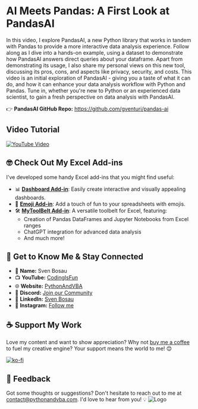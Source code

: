 # AI Meets Pandas: A First Look at PandasAI
In this video, I explore PandasAI, a new Python library that works in tandem with Pandas to provide a more interactive data analysis experience. Follow along as I dive into a hands-on example, using a dataset to demonstrate how PandasAI answers direct queries about your dataframe.
Apart from demonstrating its usage, I also share my personal views on this new tool, discussing its pros, cons, and aspects like privacy, security, and costs. This video is an initial exploration of PandasAI - giving you a taste of what it can do, and how it can enhance your data analysis workflow with Python and Pandas.
Tune in, whether you're new to Python or an experienced data scientist, to gain a fresh perspective on data analysis with PandasAI.

👉 **PandasAI GitHub Repo:** https://github.com/gventuri/pandas-ai

## Video Tutorial
[![YouTube Video](https://img.youtube.com/vi/5w6eZaoDVVk/0.jpg)](https://youtu.be/5w6eZaoDVVk)



## 🤓 Check Out My Excel Add-ins
I've developed some handy Excel add-ins that you might find useful:

- 📊 **[Dashboard Add-in](https://pythonandvba.com/grafly)**: Easily create interactive and visually appealing dashboards.
- 🤪 **[Emoji Add-in](https://pythonandvba.com/emojify)**: Add a touch of fun to your spreadsheets with emojis.
- 🛠️ **[MyToolBelt Add-in](https://pythonandvba.com/mytoolbelt)**: A versatile toolbelt for Excel, featuring:
  - Creation of Pandas DataFrames and Jupyter Notebooks from Excel ranges
  - ChatGPT integration for advanced data analysis
  - And much more!


## 🤝 Get to Know Me & Stay Connected
- 🌟 **Name:** Sven Bosau
- 📺 **YouTube:** [CodingIsFun](https://youtube.com/c/CodingIsFun)
- 🌐 **Website:** [PythonAndVBA](https://pythonandvba.com)
- 💬 **Discord:** [Join our Community](https://pythonandvba.com/discord)
- 💼 **LinkedIn:** [Sven Bosau](https://www.linkedin.com/in/sven-bosau/)
- 📸 **Instagram:** [Follow me](https://www.instagram.com/sven_bosau/)

## ☕️ Support My Work
Love my content and want to show appreciation? Why not [buy me a coffee](https://pythonandvba.com/coffee-donation) to fuel my creative engine? Your support means the world to me! 😊

[![ko-fi](https://ko-fi.com/img/githubbutton_sm.svg)](https://pythonandvba.com/coffee-donation)

## 💌 Feedback
Got some thoughts or suggestions? Don't hesitate to reach out to me at contact@pythonandvba.com. I'd love to hear from you! 💡
![Logo](https://www.pythonandvba.com/banner-img)
